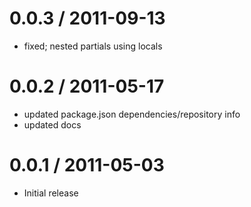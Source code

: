 
0.0.3 / 2011-09-13
==================

  * fixed; nested partials using locals

0.0.2 / 2011-05-17
==================

  * updated package.json dependencies/repository info
  * updated docs

0.0.1 / 2011-05-03
==================

  * Initial release
